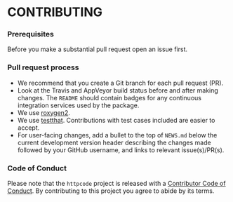 # CONTRIBUTING #

### Prerequisites

Before you make a substantial pull request open an issue first.

### Pull request process

*  We recommend that you create a Git branch for each pull request (PR).
*  Look at the Travis and AppVeyor build status before and after making changes. The `README` should contain badges for any continuous integration services used
by the package.
*  We use [roxygen2](https://cran.r-project.org/package=roxygen2).
*  We use [testthat](https://cran.r-project.org/package=testthat). Contributions with test cases included are easier to accept.
*  For user-facing changes, add a bullet to the top of `NEWS.md` below the
current development version header describing the changes made followed by your
GitHub username, and links to relevant issue(s)/PR(s).

### Code of Conduct

Please note that the `httpcode` project is released with a
[Contributor Code of Conduct](CODE_OF_CONDUCT.md). By contributing to this
project you agree to abide by its terms.
